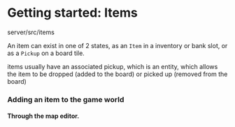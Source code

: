 # Getting started: Items

server/src/items

An item can exist in one of 2 states, as an `Item` in a inventory or bank slot, or as a `Pickup` on a board tile.

items usually have an associated pickup, which is an entity, which allows the item to be dropped (added to the board) or picked up (removed from the board)

### Adding an item to the game world

#### Through the map editor.